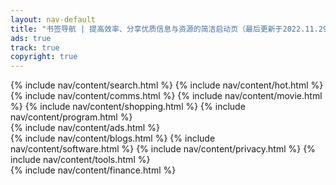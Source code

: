 ```yaml
---
layout: nav-default
title: "书签导航 | 提高效率、分享优质信息与资源的简洁启动页（最后更新于2022.11.29）"
ads: true
track: true
copyright: true
---
```



<div class="nav-item">
    <div class="nav-content-ads">
        {% include nav/content/search.html %}
        {% include nav/content/hot.html %}
        {% include nav/content/comms.html %}
        {% include nav/content/movie.html %}
        {% include nav/content/shopping.html %}
        {% include nav/content/program.html %}
    </div>
    <div class="nav-ads">
        {% include nav/content/ads.html %}
    </div>
</div>
<div class="nav-content">
    {% include nav/content/blogs.html %}
    {% include nav/content/software.html %}
    {% include nav/content/privacy.html %}
    {% include nav/content/tools.html %}
</div>
{% include nav/content/finance.html %}
